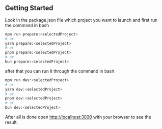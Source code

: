 ## Getting Started

Look in the package.json file which project you want to launch and first run the command in bash

```bash
npm run prepare:<selectedProject>
# or
yarn prepare:<selectedProject>
# or
pnpm prepare:<selectedProject>
# or
bun prepare:<selectedProject>
```

after that you can run it through the command in bash

```bash
npm run dev:<selectedProject>
# or
yarn dev:<selectedProject>
# or
pnpm dev:<selectedProject>
# or
bun dev:<selectedProject>
```

After all is done open [http://localhost:3000](http://localhost:3000) with your browser to see the result.
